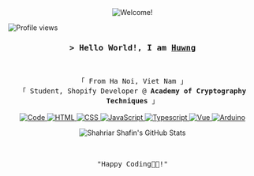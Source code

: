 
<div align="center" width="50">
  <img src="https://blog.cloud-elements.com/hubfs/shopify-developer-guide-banner.png" alt="Welcome!" />
</div>

<!-- Profile Views Counter -->
![Profile views](https://gpvc.arturio.dev/kmacoders)

<!-- Intro  -->
<h3 align="center">
        <samp>&gt; Hello World!, I am
                <b><a target="_blank" href="https://twitter.com/kmacoders">Huwng</a></b>
        </samp>
</h3>
<br>

<p align="center">
        <!-- Organisation  -->
        <samp>
                「 From Ha Noi, Viet Nam 」
                <br>
                「 Student, Shopify Developer @<b> Academy of Cryptography Techniques </b> 」
                <br>
                <br>
        </samp>
        <!-- Programming Languages -->
        <!-- Code logo -->
        <a href="https://github.com/ShahriarShafin?tab=repositories" target="_blank"><img alt="Code"
                        src="https://img.shields.io/badge/-code-000000?style=flat-square&logo=Plex&logoColor=white">
        </a>
        <!-- HTML -->
        <a href="https://github.com/ShahriarShafin?tab=repositories" target="_blank"><img alt="HTML"
                        src="https://img.shields.io/badge/-HTML-E34F26?style=flat-square&logo=HTML5&logoColor=white">
        </a>
        <!-- CSS  -->
        <a href="https://github.com/ShahriarShafin?tab=repositories" target="_blank"><img alt="CSS"
                        src="https://img.shields.io/badge/-CSS-1572B6?style=flat-square&logo=CSS3&logoColor=white">
        </a>
        <!-- JavaScript -->
        <a href="https://github.com/ShahriarShafin?tab=repositories" target="_blank"><img alt="JavaScript"
                        src="https://img.shields.io/badge/-JavaScript-F7DF1E?style=flat-square&logo=JavaScript&logoColor=white">
        </a>
        <!-- Python -->
        <a href="https://github.com/ShahriarShafin?tab=repositories" target="_blank"><img alt="Typescript"
                        src="https://img.shields.io/badge/-Typescript-3776AB?style=flat-square&logo=Typescript&logoColor=white">
        </a>
        <!-- C++ -->
        <a href="https://github.com/ShahriarShafin?tab=repositories" target="_blank"><img alt="Vue"
                        src="https://img.shields.io/badge/-Vue-9b3675?style=flat-square&logo=C%2B%2B&logoColor=white">
        </a>
        <!-- Arduino -->
        <a href="https://github.com/ShahriarShafin?tab=repositories" target="_blank"><img alt="Arduino"
                        src="https://img.shields.io/badge/-Arduino-00979D?style=flat-square&logo=Vue&logoColor=white">
        </a>
</p>

<div align="center" width="50">
  <img 
       alt="Shahriar Shafin's GitHub Stats"
       src="https://github-readme-stats.vercel.app/api?username=kmacoders&show_icons=true&theme=vue" />
</div>

<br>

<!-- Footer -->
<samp>
    <p align="center">
        <br>
        "Happy Coding👨‍💻!"
    </p>
</samp>

